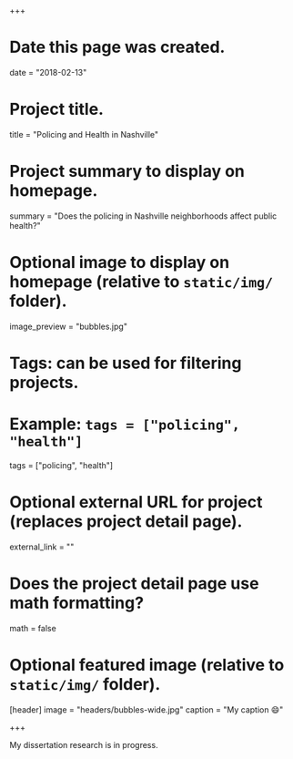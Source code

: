 +++
# Date this page was created.
date = "2018-02-13"

# Project title.
title = "Policing and Health in Nashville"

# Project summary to display on homepage.
summary = "Does the policing in Nashville neighborhoods affect public health?"

# Optional image to display on homepage (relative to `static/img/` folder).
image_preview = "bubbles.jpg"

# Tags: can be used for filtering projects.
# Example: `tags = ["policing", "health"]`
tags = ["policing", "health"]

# Optional external URL for project (replaces project detail page).
external_link = ""

# Does the project detail page use math formatting?
math = false

# Optional featured image (relative to `static/img/` folder).
[header]
image = "headers/bubbles-wide.jpg"
caption = "My caption :smile:"

+++

My dissertation research is in progress. 
